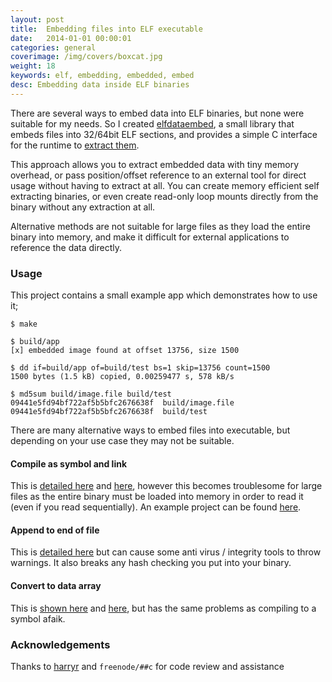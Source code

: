 ```yaml
---
layout: post
title:  Embedding files into ELF executable
date:   2014-01-01 00:00:01
categories: general
coverimage: /img/covers/boxcat.jpg
weight: 18
keywords: elf, embedding, embedded, embed
desc: Embedding data inside ELF binaries
---
```


There are several ways to embed data into ELF binaries, but none were suitable for my needs. So I created [elfdataembed](https://github.com/foxx/elfdataembed), a small library that embeds files into 32/64bit ELF sections, and provides a simple C interface for the runtime to [extract them](http://stackoverflow.com/questions/2900936/packing-a-file-into-an-elf-executable).

This approach allows you to extract embedded data with tiny memory overhead, or pass position/offset reference to an external tool for direct usage without having to extract at all. You can create memory efficient self extracting binaries, or even create read-only loop mounts directly from the binary without any extraction at all. 

Alternative methods are not suitable for large files as they load the entire binary into memory, and make it difficult for external applications to reference the data directly.

### Usage

This project contains a small example app which demonstrates how to use it;

```
$ make

$ build/app
[x] embedded image found at offset 13756, size 1500

$ dd if=build/app of=build/test bs=1 skip=13756 count=1500
1500 bytes (1.5 kB) copied, 0.00259477 s, 578 kB/s

$ md5sum build/image.file build/test
09441e5fd94bf722af5b5bfc2676638f  build/image.file
09441e5fd94bf722af5b5bfc2676638f  build/test
```

There are many alternative ways to embed files into executable, but depending on your use case they may not be suitable.

#### Compile as symbol and link

This is [detailed here](http://www.linuxjournal.com/content/embedding-file-executable-aka-hello-world-version-5967) and [here](http://stackoverflow.com/questions/6785214/how-to-embed-a-file-into-an-executable-file), however this becomes troublesome for large files as the entire binary must be loaded into memory in order to read it (even if you read sequentially). An example project can be found [here](https://github.com/andresmusetti/elf-data).

#### Append to end of file

This is [detailed here](http://stackoverflow.com/questions/4864866/c-c-with-gcc-statically-add-resource-files-to-executable-library) but can cause some anti virus / integrity tools to throw warnings. It also breaks any hash checking you put into your binary.

#### Convert to data array

This is [shown here](http://www.cocoanetics.com/2010/10/embedding-binary-resources/) and [here](http://blog.theroyweb.com/embedding-a-binary-file-as-an-array-in-firmware), but has the same problems as compiling to a symbol afaik.


### Acknowledgements

Thanks to [harryr](https://github.com/harryr) and `freenode/##c` for code review and assistance
